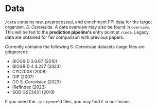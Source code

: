 # Data

`/data` contains raw, preprocessed, and enrichment PPI data for the target organism, *S. Cerevisiae*. A data overview may also be found in `overview`. This will be fed to the **prediction pipeline's** entry point at `/code`. Legacy data are obtained for fair comparison with previous papers.

Currently contains the following S. Cerevisiae datasets (large files are gitignored):

* BIOGRID 3.0.67 (2010)
* BIOGRID 4.4.227 (2023)
* CYC2008 (2008)
* DIP (2007)
* GO S. Cerevisiae (2023)
* iRefIndex (2023)
* SGD GSE3431 (2010)

If you need the `.gitignore`'d files, you may find it in our teams.
